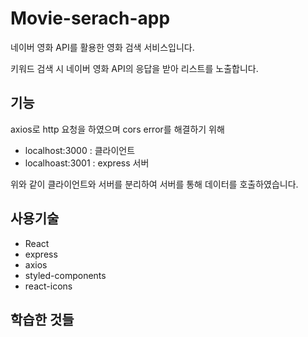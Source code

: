 # Movie-serach-app

네이버 영화 API를 활용한 영화 검색 서비스입니다.

키워드 검색 시 네이버 영화 API의 응답을 받아 리스트를 노출합니다.

## 기능

axios로 http 요청을 하였으며 cors error를 해결하기 위해

- localhost:3000 : 클라이언트
- localhoast:3001 : express 서버

위와 같이 클라이언트와 서버를 분리하여 서버를 통해 데이터를 호출하였습니다.

## 사용기술

- React
- express
- axios
- styled-components
- react-icons

## 학습한 것들
